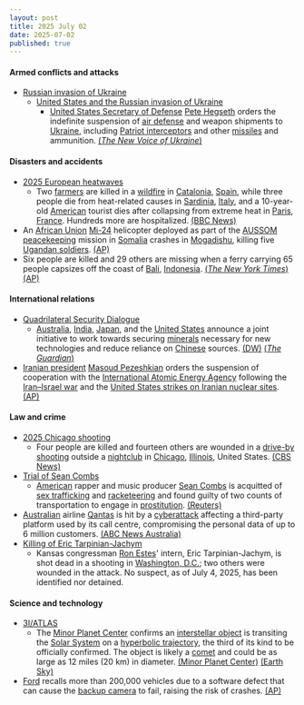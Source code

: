 ```yaml
---
layout: post
title: 2025 July 02
date: 2025-07-02
published: true
---
```



#### Armed conflicts and attacks

* [Russian invasion of Ukraine](https://en.wikipedia.org/wiki/Russian_invasion_of_Ukraine "Russian invasion of Ukraine")
  * [United States and the Russian invasion of Ukraine](https://en.wikipedia.org/wiki/United_States_and_the_Russian_invasion_of_Ukraine "United States and the Russian invasion of Ukraine")
    * [United States Secretary of Defense](https://en.wikipedia.org/wiki/United_States_Secretary_of_Defense "United States Secretary of Defense") [Pete Hegseth](https://en.wikipedia.org/wiki/Pete_Hegseth "Pete Hegseth") orders the indefinite suspension of [air defense](https://en.wikipedia.org/wiki/Air_defense "Air defense") and weapon shipments to [Ukraine](https://en.wikipedia.org/wiki/Ukraine "Ukraine"), including [Patriot interceptors](https://en.wikipedia.org/wiki/MIM-104_Patriot "MIM-104 Patriot") and other [missiles](https://en.wikipedia.org/wiki/Missile "Missile") and ammunition. [(*The New Voice of Ukraine*)](https://english.nv.ua/nation/halted-weapons-include-patriot-nasams-interceptors-155mm-shells-100-hellfire-missiles-250-gmlrs-50526624.html)

#### Disasters and accidents

* [2025 European heatwaves](https://en.wikipedia.org/wiki/2025_European_heatwaves "2025 European heatwaves")
  * Two [farmers](https://en.wikipedia.org/wiki/Farmer "Farmer") are killed in a [wildfire](https://en.wikipedia.org/wiki/Wildfire "Wildfire") in [Catalonia](https://en.wikipedia.org/wiki/Catalonia "Catalonia"), [Spain](https://en.wikipedia.org/wiki/Spain "Spain"), while three people die from heat-related causes in [Sardinia](https://en.wikipedia.org/wiki/Sardinia "Sardinia"), [Italy](https://en.wikipedia.org/wiki/Italy "Italy"), and a 10-year-old [American](https://en.wikipedia.org/wiki/Americans "Americans") tourist dies after collapsing from extreme heat in [Paris](https://en.wikipedia.org/wiki/Paris "Paris"), [France](https://en.wikipedia.org/wiki/France "France"). Hundreds more are hospitalized. [(BBC News)](https://www.bbc.co.uk/news/articles/cwyg5pq584eo)
* An [African Union](https://en.wikipedia.org/wiki/African_Union "African Union") [Mi-24](https://en.wikipedia.org/wiki/Mil_Mi-24 "Mil Mi-24") helicopter deployed as part of the [AUSSOM](https://en.wikipedia.org/wiki/African_Union_Support_and_Stabilization_Mission_in_Somalia "African Union Support and Stabilization Mission in Somalia") [peacekeeping](https://en.wikipedia.org/wiki/Peacekeeping "Peacekeeping") mission in [Somalia](https://en.wikipedia.org/wiki/Somalia "Somalia") crashes in [Mogadishu](https://en.wikipedia.org/wiki/Mogadishu "Mogadishu"), killing five [Ugandan soldiers](https://en.wikipedia.org/wiki/Uganda_People%27s_Defence_Force "Uganda People's Defence Force"). [(AP)](https://apnews.com/article/somalia-african-union-crash-mogadishu-aden-adde-969f61f53c502f6da4fd579bd22b26b5)
* Six people are killed and 29 others are missing when a ferry carrying 65 people capsizes off the coast of [Bali](https://en.wikipedia.org/wiki/Bali "Bali"), [Indonesia](https://en.wikipedia.org/wiki/Indonesia "Indonesia"). [(*The New York Times*)](https://www.nytimes.com/2025/07/02/world/asia/bali-ferry-sinks-indonesia.html) [(AP)](https://apnews.com/article/ferry-sinking-bali-indonesia-c341cc2834693c90ac1a5af1015ecb3a)

#### International relations

* [Quadrilateral Security Dialogue](https://en.wikipedia.org/wiki/Quadrilateral_Security_Dialogue "Quadrilateral Security Dialogue")
  * [Australia](https://en.wikipedia.org/wiki/Australia "Australia"), [India](https://en.wikipedia.org/wiki/India "India"), [Japan](https://en.wikipedia.org/wiki/Japan "Japan"), and the [United States](https://en.wikipedia.org/wiki/United_States "United States") announce a joint initiative to work towards securing [minerals](https://en.wikipedia.org/wiki/Minerals "Minerals") necessary for new technologies and reduce reliance on [Chinese](https://en.wikipedia.org/wiki/China "China") sources. [(DW)](https://www.dw.com/en/us-japan-india-australia-announce-critical-minerals-initiative/a-73113459) [(*The Guardian*)](https://www.theguardian.com/world/2025/jul/02/quad-countries-agree-to-diversify-critical-mineral-supplies-amid-china-concerns)
* [Iranian president](https://en.wikipedia.org/wiki/Iranian_president "Iranian president") [Masoud Pezeshkian](https://en.wikipedia.org/wiki/Masoud_Pezeshkian "Masoud Pezeshkian") orders the suspension of cooperation with the [International Atomic Energy Agency](https://en.wikipedia.org/wiki/International_Atomic_Energy_Agency "International Atomic Energy Agency") following the [Iran–Israel war](https://en.wikipedia.org/wiki/Iran%E2%80%93Israel_war "Iran–Israel war") and the [United States strikes on Iranian nuclear sites](https://en.wikipedia.org/wiki/United_States_strikes_on_Iranian_nuclear_sites "United States strikes on Iranian nuclear sites"). [(AP)](https://apnews.com/article/iran-nuclear-iaea-cooperation-8bbdc81b9199d8d179d0fb2e1b8dac2a)

#### Law and crime

* [2025 Chicago shooting](https://en.wikipedia.org/wiki/2025_Chicago_shooting "2025 Chicago shooting")
  * Four people are killed and fourteen others are wounded in a [drive-by shooting](https://en.wikipedia.org/wiki/Drive-by_shooting "Drive-by shooting") outside a [nightclub](https://en.wikipedia.org/wiki/Nightclub "Nightclub") in [Chicago](https://en.wikipedia.org/wiki/Chicago "Chicago"), [Illinois](https://en.wikipedia.org/wiki/Illinois "Illinois"), United States. [(CBS News)](https://www.cbsnews.com/chicago/news/artis-lounge-mass-shooting-river-north-nightclub/)
* [Trial of Sean Combs](https://en.wikipedia.org/wiki/Trial_of_Sean_Combs "Trial of Sean Combs")
  * [American](https://en.wikipedia.org/wiki/United_States "United States") rapper and music producer [Sean Combs](https://en.wikipedia.org/wiki/Sean_Combs "Sean Combs") is acquitted of [sex trafficking](https://en.wikipedia.org/wiki/Sex_trafficking "Sex trafficking") and [racketeering](https://en.wikipedia.org/wiki/Racketeering "Racketeering") and found guilty of two counts of transportation to engage in [prostitution](https://en.wikipedia.org/wiki/Prostitution "Prostitution"). [(Reuters)](https://www.reuters.com/legal/litigation/sean-diddy-combs-jury-resume-deliberations-after-partial-verdict-2025-07-02/)
* [Australian](https://en.wikipedia.org/wiki/Australia "Australia") airline [Qantas](https://en.wikipedia.org/wiki/Qantas "Qantas") is hit by a [cyberattack](https://en.wikipedia.org/wiki/Cyberattack "Cyberattack") affecting a third-party platform used by its call centre, compromising the personal data of up to 6 million customers. [(ABC News Australia)](https://www.abc.net.au/news/2025-07-02/qantas-cyber-attack-significant-data-stolen/105484720%C4%80)
* [Killing of Eric Tarpinian-Jachym](https://en.wikipedia.org/wiki/Killing_of_Eric_Tarpinian-Jachym "Killing of Eric Tarpinian-Jachym")
  * Kansas congressman [Ron Estes](https://en.wikipedia.org/wiki/Ron_Estes "Ron Estes")' intern, Eric Tarpinian-Jachym, is shot dead in a shooting in [Washington, D.C.](https://en.wikipedia.org/wiki/Washington%2C_D.C. "Washington, D.C."); two others were wounded in the attack. No suspect, as of July 4, 2025, has been identified nor detained.

#### Science and technology

* [3I/ATLAS](https://en.wikipedia.org/wiki/3I/ATLAS "3I/ATLAS")
  * The [Minor Planet Center](https://en.wikipedia.org/wiki/Minor_Planet_Center "Minor Planet Center") confirms an [interstellar object](https://en.wikipedia.org/wiki/Interstellar_object "Interstellar object") is transiting the [Solar System](https://en.wikipedia.org/wiki/Solar_System "Solar System") on a [hyperbolic trajectory](https://en.wikipedia.org/wiki/Hyperbolic_trajectory "Hyperbolic trajectory"), the third of its kind to be officially confirmed. The object is likely a [comet](https://en.wikipedia.org/wiki/Comet "Comet") and could be as large as 12 miles (20 km) in diameter. [(Minor Planet Center)](https://minorplanetcenter.net/mpec/K25/K25N12.html) [(Earth Sky)](https://earthsky.org/space/new-interstellar-object-candidate-heading-toward-the-sun-a11pl3z/)
* [Ford](https://en.wikipedia.org/wiki/Ford_Motor_Co. "Ford Motor Co.") recalls more than 200,000 vehicles due to a software defect that can cause the [backup camera](https://en.wikipedia.org/wiki/Backup_camera "Backup camera") to fail, raising the risk of crashes. [(AP)](https://apnews.com/article/ford-safety-recall-rearview-camera-lincoln-a8338c331a353e178f9f664f8dd0f0bd)

